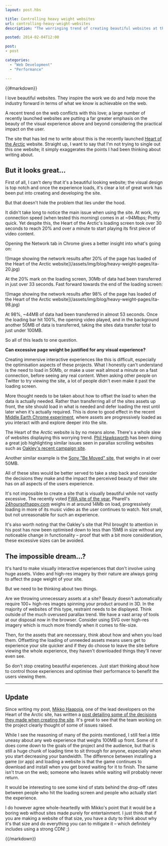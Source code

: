 ```yaml
---
layout: post.hbs

title: Controlling heavy weight websites
url: controlling-heavy-weight-websites
description: "The worringing trend of creating beautiful websites at the cost of performance."

posted: 2014-02-04T12:00

post:
- post

categories:
  - "Web Development"
  - "Performance"

---
```


{{#markdown}}

I love beautiful websites. They inspire the work we do and help move the industry forward in terms of what we know is achievable on the web.

A recent trend on the web conflicts with this love; a large number of recently launched websites are putting a far greater emphasis on the beauty of the visual experience above and beyond considering the practical impact on the user.

The site that has led me to write about this is the recently launched [Heart of the Arctic](http://heartofthearctic.ca/) website.  Straight up, I want to say that I'm not trying to single out this one website; it simply exaggerates the points I had been thinking about writing about.

## But it looks great…

First of all, I can't deny that it's a beautiful looking website; the visual design is top notch and once the experience loads, it's clear a lot of great work has been put into creating and developing the site.

But that doesn't hide the problem that lies under the hood.

It didn't take long to notice the main issue when using the site.  At work, my connection speed (when tested this morning) comes in at ~94Mbps; Pretty quick.  Yet despite this, the Heart of the Arctic's loading screen took over 30 seconds to reach 20% and over a minute to start playing its first piece of video content.

Opening the Network tab in Chrome gives a better insight into what's going on:

<div class="img">![Image showing the network results after 20% of the page has loaded of the Heart of the Arctic website](/assets/img/blog/heavy-weight-pages/ita-20.jpg)</div>

At the 20% mark on the loading screen, 30Mb of data had been transferred in just over 33 seconds.  Fast forward towards the end of the loading screen:

<div class="img">![Image showing the network results after 98% of the page has loaded of the Heart of the Arctic website](/assets/img/blog/heavy-weight-pages/ita-98.jpg)</div>

At 98%, ~44MB of data had been transferred in almost 53 seconds.  Once the loading bar hit 100%, the opening video played, and in the background another 50MB of data is transferred, taking the sites data transfer total to just under 100MB.

So all of this leads to one question.

**Can excessive page weight be justified for any visual experience?**

Creating immersive interactive experiences like this is difficult, especially the optimisation aspects of these projects.  What I honestly can't understand is the need to load in 50Mb, or make a user wait almost a minute on a fast connection, before seeing any real content.  When asking other people on Twitter to try viewing the site, a lot of people didn't even make it past the loading screen.

More thought needs to be taken about how to offset the load to when the data is actually needed.  Rather than transferring all of the sites assets up front, the site should load in what is needed and defer loading the rest until later when it's actually required.  This is done to good effect in the recent [Middle Earth Chrome experiment](http://middle-earth.thehobbit.com/), where assets are progressively loaded as you interact with and explore deeper into the site.

The Heart of the Arctic website is by no means alone. There's a whole slew of websites displaying this worrying trend.  [Phil Hawksworth](https://twitter.com/philhawksworth) has been doing a great job highlighting similar issues seen in parallax scrolling websites such as [Oakley's recent campaign site](http://hawksworx.com/blog/oakleys-monster-page-of-baubles/).

Another similar example is the [Sony "Be Moved" site](http://discover.store.sony.com/be-moved/), that weighs in at over 50MB.

All of these sites would be better served to take a step back and consider the decisions they make and the impact the perceived beauty of their site has on all aspects of the users experience.

It's not impossible to create a site that is visually beautiful while not vastly excessive.  The recently voted [FWA site of the year](http://www.thefwa.com/article/fwa-site-of-the-year-2013), Pharell's [24hoursofhappy.com](http://24hoursofhappy.com/) weighs in at around 14Mb on load, progressively loading in more of its music video as the user continues to watch.  Not small, but not unreasonable for such an experience.

It's also worth noting that the Oakley's site that Phil brought to attention in his post has now been optimised down to less than 15MB in size without any noticeable change in functionality – proof that with a bit more consideration, these excessive sizes can be avoided.

## The impossible dream…?

It's hard to make visually interactive experiences that don't involve using huge assets.  Video and high-res imagery by their nature are always going to affect the page weight of your site.

But we need to be thinking about two things.

Are we throwing unnecessary assets at a site?  Beauty doesn't automatically require 100+ high-res images spinning your product around in 3D.  In the majority of websites of this type, restraint needs to be displayed.  Think outside of the much overused parallax trend.  We have a vast array of tools at our disposal now in the browser. Consider using SVG over high-res imagery which is much more friendly when it comes to file-size.

Then, for the assets that are necessary, think about how and when you load them. Offsetting the loading of unneeded assets means users get to experience your site quicker and if they do choose to leave the site before viewing the whole experience, they haven't downloaded things they'll never even see.

So don't stop creating beautiful experiences.  Just start thinking about how to control those experiences and optimise their performance to benefit the users viewing them.


---

## Update

Since writing my post, [Mikko Haapoja](https://twitter.com/MikkoH), one of the lead developers on the Heart of the Arctic site, has written a [post detailing some of the decisions they made when creating the site](https://medium.com/p/ddcbc73b245e). It's great to see that the team working on the project clearly thought of some of issues raised.

While I see the reasoning of many of the points mentioned, I still feel a little uneasy about any web experience that weighs 100MB up front.  Some of it does come down to the goals of the project and the audience, but that is still a huge chunk of loading time to sit through for anyone, especially when you start decreasing your bandwidth.  The difference between installing a game (or app) and loading a website is that the game continues to download and install when you get bored waiting for it to finish.  The same isn't true on the web; someone who leaves while waiting will probably never return.

It would be interesting to see some kind of stats behind the drop-off rates between people who hit the loading screen and people who actually start the experience.

I do however agree whole-heartedly with Mikko's point that it would be a boring web without sites made purely for entertainment. I just think that if you are making a website of that size, you have a duty to think about why it's that size and do everything you can to mitigate it – which definitely includes using a strong CDN! ;)





{{/markdown}}
